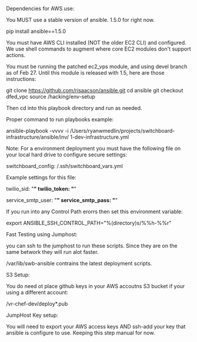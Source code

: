 Dependencies for AWS use:

You MUST use a stable version of ansible. 1.5.0 for right now.

pip install ansible==1.5.0

You must have AWS CLI installed (NOT the older EC2 CLI) and configured.  We use shell commands to augment where core EC2 modules don't support actions.

You must be running the patched ec2_vps module, and using devel branch as of Feb 27.  Until this module is released with 1.5, here are those instructions:

git clone https://github.com/risaacson/ansible.git
cd ansible
git checkout dfed_vpc
source /hacking/env-setup

Then cd into this playbook directory and run as needed.

Proper command to run playbooks example:

ansible-playbook -vvvv -i /Users/ryanwmedlin/projects/switchboard-infrastructure/ansible/inv/ 1-dev-infrastructure.yml


Note: For a environment deployment you must have the following file  on your local hard drive to configure secure settings:

switchboard_config: /.ssh/switchboard_vars.yml

Example settings for this file:

 twilio_sid: "****"
 twilio_token: "****"


 service_smtp_user: "********************************"
 service_smtp_pass: "********************************"



 If you run into any Control Path erorrs then set this environment variable:

 export  ANSIBLE_SSH_CONTROL_PATH="%(directory)s/%%h-%%r"



 Fast Testing using Jumphost:

 you can ssh to the jumphost to run these scripts. Since they are on the same betwork they will run alot faster.

 /var/lib/swb-ansible contrains the latest deployment scripts.




 S3 Setup:

 You do need ot place github keys in your AWS accoutns S3 bucket if your using a different account:

 /vr-chef-dev/deploy*.pub


 JumpHost Key setup:

 You will need to export your 
 AWS access keys AND ssh-add your key that ansible is configure to use.  Keeping this step manual for now. 

